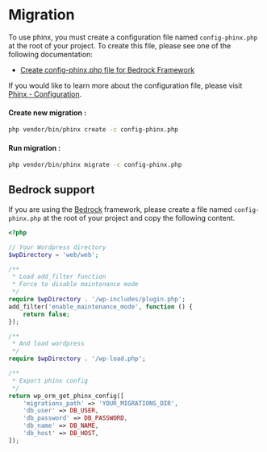 # Migration

To use phinx, you must create a configuration file named `config-phinx.php` at the root of your project. To create this file, please see one of the following documentation:

- [Create config-phinx.php file for Bedrock Framework](#bedrock-support)

If you would like to learn more about the configuration file, please visit  [Phinx - Configuration](https://phinx.readthedocs.io/en/latest/configuration.html).

#### Create new migration :

~~~bash
php vendor/bin/phinx create -c config-phinx.php
~~~

#### Run migration :

~~~bash
php vendor/bin/phinx migrate -c config-phinx.php
~~~

## Bedrock support

If you are using the [Bedrock](https://roots.io/bedrock/) framework, please create a file named `config-phinx.php` at the root of your project and copy the following content.

~~~php
<?php

// Your Wordpress directory
$wpDirectory = 'web/web';

/**
 * Load add_filter function
 * Force to disable maintenance mode
 */
require $wpDirectory . '/wp-includes/plugin.php';
add_filter('enable_maintenance_mode', function () {
    return false;
});

/**
 * And load wordpress
 */
require $wpDirectory . '/wp-load.php';

/**
 * Export phinx config
 */
return wp_orm_get_phinx_config([
    'migrations_path' => 'YOUR_MIGRATIONS_DIR',
    'db_user' => DB_USER,
    'db_password' => DB_PASSWORD,
    'db_name' => DB_NAME,
    'db_host' => DB_HOST,
]);
~~~
